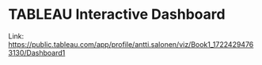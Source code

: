 # TABLEAU Interactive Dashboard

Link: https://public.tableau.com/app/profile/antti.salonen/viz/Book1_17224294763130/Dashboard1


